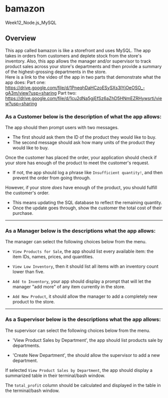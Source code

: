 # bamazon
Week12_Node.js_MySQL


## Overview

This app called bamazon is like a storefront and uses MySQL.  The app takes in orders from customers and deplete stock from the store's inventory.  Also, this app allows the manager and/or supervisor to track product sales across your store's departments and then provide a summary of the highest-grossing departments in the store.   
Here is a link to the video of the app in two parts that demonstrate what the app does:
    Part one:  https://drive.google.com/file/d/1PneqhDaHCzoESySXs3lYjOeOSO_-gA3m/view?usp=sharing
    Part two:  https://drive.google.com/file/d/1cu2dNa5gjEfSz6aZhD5HNmEZRHywsrti/view?usp=sharing
    
### As a Customer below is the description of what the app allows:

The app should then prompt users with two messages.

* The first should ask them the ID of the product they would like to buy.
* The second message should ask how many units of the product they would like to buy.

Once the customer has placed the order, your application should check if your store has enough of the product to meet the customer's request.

* If not, the app should log a phrase like `Insufficient quantity!`, and then prevent the order from going through.

However, if your store _does_ have enough of the product, you should fulfill the customer's order.
* This means updating the SQL database to reflect the remaining quantity.
* Once the update goes through, show the customer the total cost of their purchase.

- - -

### As a Manager below is the descriptions what the app allows:

The manager can select the following choices below from the menu.

*  `View Products for Sale`, the app should list every available item: the item IDs, names, prices, and quantities.

* `View Low Inventory`, then it should list all items with an inventory count lower than five.

*  `Add to Inventory`, your app should display a prompt that will let the manager "add more" of any item currently in the store.

*  `Add New Product`, it should allow the manager to add a completely new product to the store.

- - -

### As a Supervisor below is the descriptions what the app allows:

The supervisor can select the following choices below from the menu.

* 'View Product Sales by Department', the app should list products sale by departments.

* 'Create New Department', the should allow the supervisor to add a new department.

If selected  `View Product Sales by Department`, the app should display a summarized table in their terminal/bash window. 

The `total_profit` column should be calculated and displayed in the table in the terminal/bash window.


